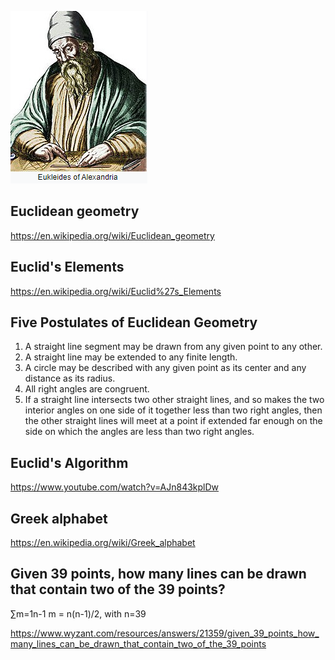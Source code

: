 ![Euclid ](https://github.com/budostylz/Mathematics/blob/master/Plane%20Geometry/euclid.PNG "Euclid")



## Euclidean geometry

https://en.wikipedia.org/wiki/Euclidean_geometry

## Euclid's Elements

https://en.wikipedia.org/wiki/Euclid%27s_Elements

## Five Postulates of Euclidean Geometry

1. A straight line segment may be drawn from any given point to any other.
2. A straight line may be extended to any finite length.
3. A circle may be described with any given point as its center and any distance as its radius.
4. All right angles are congruent.
5. If a straight line intersects two other straight lines, and so makes the two interior angles on one side of it together less than two right angles, then the other straight lines will meet at a point if extended far enough on the side on which the angles are less than two right angles.

## Euclid's Algorithm

https://www.youtube.com/watch?v=AJn843kplDw

## Greek alphabet

https://en.wikipedia.org/wiki/Greek_alphabet

## Given 39 points, how many lines can be drawn that contain two of the 39 points?

∑m=1n-1 m = n(n-1)/2, with n=39

https://www.wyzant.com/resources/answers/21359/given_39_points_how_many_lines_can_be_drawn_that_contain_two_of_the_39_points
